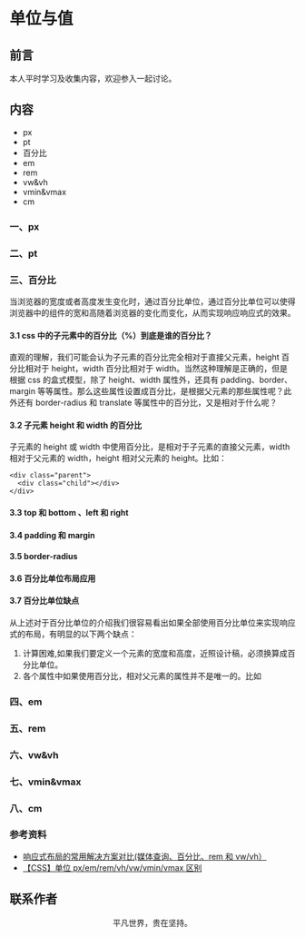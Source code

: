 # 单位与值

## 前言

本人平时学习及收集内容，欢迎参入一起讨论。

## 内容

- px
- pt
- 百分比
- em
- rem
- vw&vh
- vmin&vmax
- cm

### 一、px

### 二、pt

### 三、百分比

当浏览器的宽度或者高度发生变化时，通过百分比单位，通过百分比单位可以使得浏览器中的组件的宽和高随着浏览器的变化而变化，从而实现响应响应式的效果。

#### 3.1 css 中的子元素中的百分比（%）到底是谁的百分比？

直观的理解，我们可能会认为子元素的百分比完全相对于直接父元素，height 百分比相对于 height，width 百分比相对于 width。当然这种理解是正确的，但是根据 css 的盒式模型，除了 height、width 属性外，还具有 padding、border、margin 等等属性。那么这些属性设置成百分比，是根据父元素的那些属性呢？此外还有 border-radius 和 translate 等属性中的百分比，又是相对于什么呢？

#### 3.2 子元素 height 和 width 的百分比

子元素的 height 或 width 中使用百分比，是相对于子元素的直接父元素，width 相对于父元素的 width，height 相对父元素的 height。比如：

```
<div class="parent">
  <div class="child"></div>
</div>
```

#### 3.3 top 和 bottom 、left 和 right

#### 3.4 padding 和 margin

#### 3.5 border-radius

#### 3.6 百分比单位布局应用

#### 3.7 百分比单位缺点

从上述对于百分比单位的介绍我们很容易看出如果全部使用百分比单位来实现响应式的布局，有明显的以下两个缺点：

1. 计算困难,如果我们要定义一个元素的宽度和高度，近照设计稿，必须换算成百分比单位。
2. 各个属性中如果使用百分比，相对父元素的属性并不是唯一的。比如

### 四、em

### 五、rem

### 六、vw&vh

### 七、vmin&vmax

### 八、cm

### 参考资料

- [响应式布局的常用解决方案对比(媒体查询、百分比、rem 和 vw/vh）](https://juejin.im/post/5b39905351882574c72f2808)
- [【CSS】单位 px/em/rem/vh/vw/vmin/vmax 区别](http://www.pingan8787.com/2018/09/03/76-%E3%80%90CSS%E3%80%91%E5%8D%95%E4%BD%8Dpx-em-rem-vh-vw-vmin-vmax%E5%8C%BA%E5%88%AB/)

## 联系作者

<div align="center">
    <p>
        平凡世界，贵在坚持。
    </p>
    <img :src="$withBase('/about/contact.png')" />
</div>
